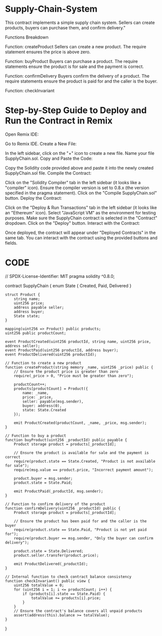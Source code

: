 # Supply-Chain-System

This contract implements a simple supply chain system. Sellers can create products, buyers can purchase them, and confirm delivery."

Functions Breakdown

Function: createProduct
Sellers can create a new product.
The require statement ensures the price is above zero.

Function: buyProduct
Buyers can purchase a product.
The require statements ensure the product is for sale and the payment is correct.

Function: confirmDelivery
Buyers confirm the delivery of a product.
The require statements ensure the product is paid for and the caller is the buyer.

Function: checkInvariant

# Step-by-Step Guide to Deploy and Run the Contract in Remix
Open Remix IDE:

Go to Remix IDE.
Create a New File:

In the left sidebar, click on the "+" icon to create a new file.
Name your file SupplyChain.sol.
Copy and Paste the Code:

Copy the Solidity code provided above and paste it into the newly created SupplyChain.sol file.
Compile the Contract:

Click on the "Solidity Compiler" tab in the left sidebar (it looks like a "compiler" icon).
Ensure the compiler version is set to 0.8.x (the version specified in the pragma statement).
Click on the "Compile SupplyChain.sol" button.
Deploy the Contract:

Click on the "Deploy & Run Transactions" tab in the left sidebar (it looks like an "Ethereum" icon).
Select "JavaScript VM" as the environment for testing purposes.
Make sure the SupplyChain contract is selected in the "Contract" dropdown.
Click on the "Deploy" button.
Interact with the Contract:

Once deployed, the contract will appear under "Deployed Contracts" in the same tab.
You can interact with the contract using the provided buttons and fields.

# CODE
// SPDX-License-Identifier: MIT
pragma solidity ^0.8.0;

contract SupplyChain {
    enum State { Created, Paid, Delivered }
    
    struct Product {
        string name;
        uint256 price;
        address payable seller;
        address buyer;
        State state;
    }

    mapping(uint256 => Product) public products;
    uint256 public productCount;

    event ProductCreated(uint256 productId, string name, uint256 price, address seller);
    event ProductPaid(uint256 productId, address buyer);
    event ProductDelivered(uint256 productId);

    // Function to create a new product
    function createProduct(string memory _name, uint256 _price) public {
        // Ensure the product price is greater than zero
        require(_price > 0, "Price must be greater than zero");
        
        productCount++;
        products[productCount] = Product({
            name: _name,
            price: _price,
            seller: payable(msg.sender),
            buyer: address(0),
            state: State.Created
        });

        emit ProductCreated(productCount, _name, _price, msg.sender);
    }

    // Function to buy a product
    function buyProduct(uint256 _productId) public payable {
        Product storage product = products[_productId];
        
        // Ensure the product is available for sale and the payment is correct
        require(product.state == State.Created, "Product is not available for sale");
        require(msg.value == product.price, "Incorrect payment amount");

        product.buyer = msg.sender;
        product.state = State.Paid;

        emit ProductPaid(_productId, msg.sender);
    }

    // Function to confirm delivery of the product
    function confirmDelivery(uint256 _productId) public {
        Product storage product = products[_productId];
        
        // Ensure the product has been paid for and the caller is the buyer
        require(product.state == State.Paid, "Product is not yet paid for");
        require(product.buyer == msg.sender, "Only the buyer can confirm delivery");

        product.state = State.Delivered;
        product.seller.transfer(product.price);

        emit ProductDelivered(_productId);
    }

    // Internal function to check contract balance consistency
    function checkInvariant() public view {
        uint256 totalValue = 0;
        for (uint256 i = 1; i <= productCount; i++) {
            if (products[i].state == State.Paid) {
                totalValue += products[i].price;
            }
        }
        // Ensure the contract's balance covers all unpaid products
        assert(address(this).balance >= totalValue);
    }
}

